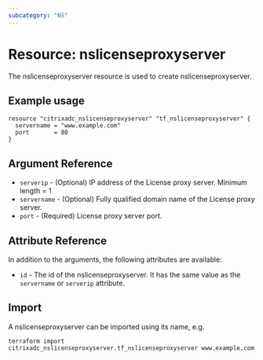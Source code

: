 ```yaml
---
subcategory: "NS"
---
```


# Resource: nslicenseproxyserver

The nslicenseproxyserver resource is used to create nslicenseproxyserver.


## Example usage

```hcl
resource "citrixadc_nslicenseproxyserver" "tf_nslicenseproxyserver" {
  servername = "www.example.com"
  port       = 80
}

```


## Argument Reference

* `serverip` - (Optional) IP address of the License proxy server. Minimum length =  1
* `servername` - (Optional) Fully qualified domain name of the License proxy server.
* `port` - (Required) License proxy server port.


## Attribute Reference

In addition to the arguments, the following attributes are available:

* `id` - The id of the nslicenseproxyserver. It has the same value as the `servername` or `serverip` attribute.


## Import

A nslicenseproxyserver can be imported using its name, e.g.

```shell
terraform import citrixadc_nslicenseproxyserver.tf_nslicenseproxyserver www.example.com
```

